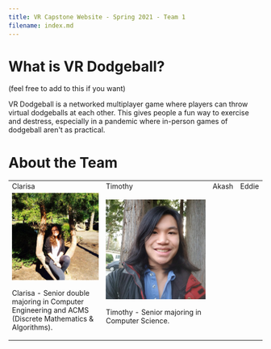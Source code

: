 ```yaml
---
title: VR Capstone Website - Spring 2021 - Team 1
filename: index.md
---
```

<link rel="stylesheet" type="text/css" media="all" href="css/markdown_styles.css" />

# What is VR Dodgeball?

(feel free to add to this if you want)

VR Dodgeball is a networked multiplayer game where players can throw virtual dodgeballs at each other. This gives people a fun way to exercise and destress, especially in a pandemic where in-person games of dodgeball aren't as practical.

# About the Team

<table>
    <tr>
        <td> Clarisa </td>
        <td> Timothy </td>
        <td> Akash </td>
        <td> Eddie </td>
    </tr>
    <tr>
        <td>
            <img src="images/clarisa.jpg" alt="Avatar"><br>
            <p>Clarisa - Senior double majoring in Computer Engineering and ACMS (Discrete Mathematics & Algorithms).</p>
        </td>
        <td>
            <img src="images/timothy.jpg" alt="Avatar"><br>
            <p>Timothy - Senior majoring in Computer Science.</p>            
        </td>
    </tr>
</table>